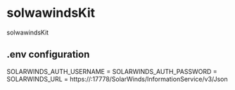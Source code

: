 # solwawindsKit
solwawindsKit

## .env configuration 
SOLARWINDS_AUTH_USERNAME = <userName> 
SOLARWINDS_AUTH_PASSWORD = <userPassword>
SOLARWINDS_URL = https://<solarwindsServer>:17778/SolarWinds/InformationService/v3/Json